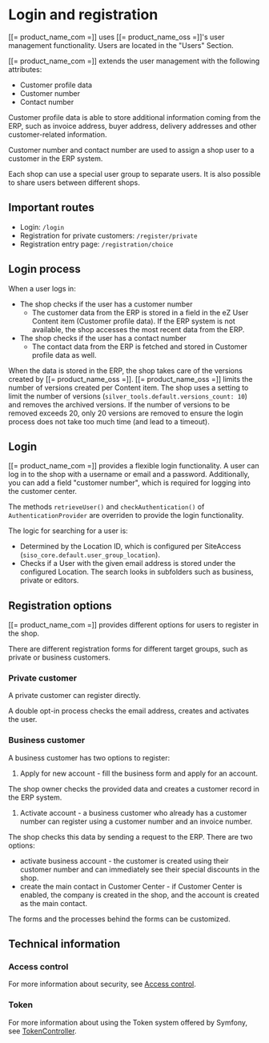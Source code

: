 # Login and registration

[[= product_name_com =]] uses [[= product_name_oss =]]'s user management functionality. Users are located in the "Users" Section.

[[= product_name_com =]] extends the user management with the following attributes:

- Customer profile data
- Customer number
- Contact number

Customer profile data is able to store additional information coming from the ERP,
such as invoice address, buyer address, delivery addresses and other customer-related information. 

Customer number and contact number are used to assign a shop user to a customer in the ERP system.

Each shop can use a special user group to separate users. It is also possible to share users between different shops.

## Important routes

- Login: `/login`
- Registration for private customers: `/register/private`
- Registration entry page: `/registration/choice`

## Login process

When a user logs in:

- The shop checks if the user has a customer number 
    - The customer data from the ERP is stored in a field in the eZ User Content item (Customer profile data). If the ERP system is not available, the shop accesses the most recent data from the ERP.
- The shop checks if the user has a contact number  
    - The contact data from the ERP is fetched and stored in Customer profile data as well.

When the data is stored in the ERP, the shop takes care of the versions created by [[= product_name_oss =]].
[[= product_name_oss =]] limits the number of versions created per Content item.
The shop uses a setting to limit the number of versions (`silver_tools.default.versions_count: 10`) and removes the archived versions.
If the number of versions to be removed exceeds 20, only 20 versions are removed to ensure the login process does not take too much time (and lead to a timeout). 

## Login

[[= product_name_com =]] provides a flexible login functionality. A user can log in to the shop with a username or email and a password.
Additionally, you can add a field "customer number", which is required for logging into the customer center.

The methods `retrieveUser()` and `checkAuthentication()` of `AuthenticationProvider` are overriden to provide the login functionality.

The logic for searching for a user is:

- Determined by the Location ID, which is configured per SiteAccess (`siso_core.default.user_group_location`).
- Checks if a User with the given email address is stored under the configured Location.
The search looks in subfolders such as business, private or editors.

## Registration options

[[= product_name_com =]] provides different options for users to register in the shop. 

There are different registration forms for different target groups, such as private or business customers.

### Private customer

A private customer can register directly.

A double opt-in process checks the email address, creates and activates the user.

### Business customer

A business customer has two options to register:

1. Apply for new account - fill the business form and apply for an account.   

The shop owner checks the provided data and creates a customer record in the ERP system.

1. Activate account - a business customer who already has a customer number can register using a customer number and an invoice number.

The shop checks this data by sending a request to the ERP. There are two options:

- activate business account - the customer is created using their customer number and can immediately see their special discounts in the shop.
- create the main contact in Customer Center - if Customer Center is enabled, the company is created in the shop, and the account is created as the main contact.  

The forms and the processes behind the forms can be customized.

## Technical information

### Access control

For more information about security, see [Access control](../user_management/access_control.md).

### Token

For more information about using the Token system offered by Symfony, see [TokenController](../user_management/token/tokencontroller.md).
